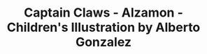 ---
layout: portfolio
title: Captain Claws - Alzamon - Children's Illustration by Alberto Gonzalez
categories: 
    - illustration
    - homepage
pretty_category: Illustration
pretty_title: "Cap'n Claws"
permalink: /portfolio/captain-claws
sort_number: 20
masonryimage: /assets/images/portfolio/2019_i_captainClaws@400w.jpg
fullsizeimage: /assets/images/portfolio/2019_i_captainClaws@1500w.jpg
work_details:
    - Digital Artwork, 2019
    - "A pirate cat, I think. He must have a tuna stash hidden in that barrel."

---